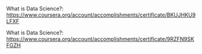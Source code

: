 What is Data Science?: <a href="https://www.coursera.org/account/accomplishments/certificate/BKUJHKU9LFXF">https://www.coursera.org/account/accomplishments/certificate/BKUJHKU9LFXF</a>

What is Data Science?: <a href="https://www.coursera.org/account/accomplishments/certificate/9RZFN9SKFGZH">https://www.coursera.org/account/accomplishments/certificate/9RZFN9SKFGZH</a>